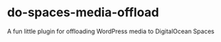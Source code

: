 # do-spaces-media-offload
A fun little plugin for offloading WordPress media to DigitalOcean Spaces

